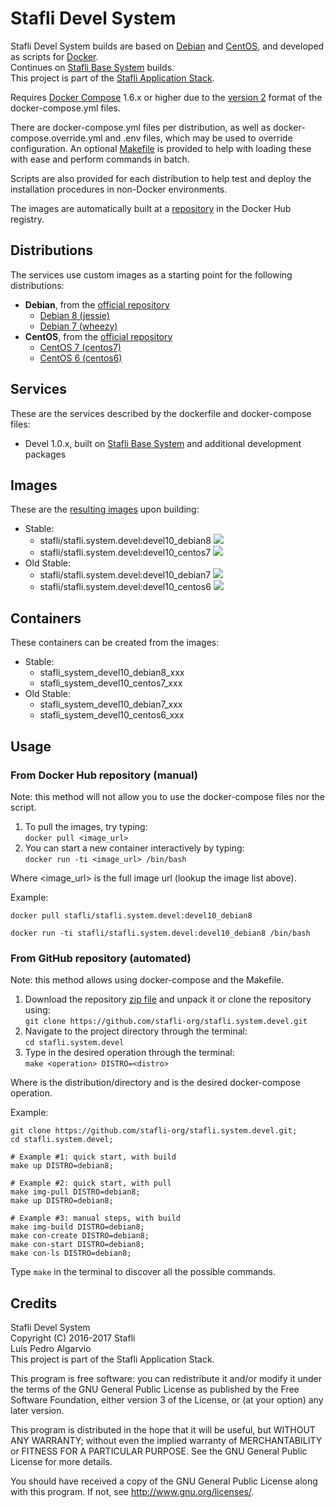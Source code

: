 # Stafli Devel System
Stafli Devel System builds are based on [Debian](https://www.debian.org) and [CentOS](https://www.centos.org), and developed as scripts for [Docker](https://www.docker.com).  
Continues on [Stafli Base System](https://github.com/stafli-org/stafli.system.base) builds.  
This project is part of the [Stafli Application Stack](https://github.com/stafli-org).

Requires [Docker Compose](https://docs.docker.com/compose) 1.6.x or higher due to the [version 2](https://docs.docker.com/compose/compose-file/#versioning) format of the docker-compose.yml files.

There are docker-compose.yml files per distribution, as well as docker-compose.override.yml and .env files, which may be used to override configuration.
An optional [Makefile](../../tree/master/Makefile) is provided to help with loading these with ease and perform commands in batch.

Scripts are also provided for each distribution to help test and deploy the installation procedures in non-Docker environments.

The images are automatically built at a [repository](https://hub.docker.com/r/stafli/stafli.system.devel) in the Docker Hub registry.

## Distributions
The services use custom images as a starting point for the following distributions:
- __Debian__, from the [official repository](https://hub.docker.com/_/debian)
  - [Debian 8 (jessie)](../../tree/master/debian8)
  - [Debian 7 (wheezy)](../../tree/master/debian7)
- __CentOS__, from the [official repository](https://hub.docker.com/_/centos)
  - [CentOS 7 (centos7)](../../tree/master/centos7)
  - [CentOS 6 (centos6)](../../tree/master/centos6)

## Services
These are the services described by the dockerfile and docker-compose files:
- Devel 1.0.x, built on [Stafli Base System](https://github.com/stafli-org/stafli.system.base) and additional development packages

## Images
These are the [resulting images](https://hub.docker.com/r/stafli/stafli.system.devel/tags) upon building:
- Stable:
  - stafli/stafli.system.devel:devel10_debian8   [![](https://images.microbadger.com/badges/image/stafli/stafli.system.devel:devel10_debian8.svg)](https://microbadger.com/images/stafli/stafli.system.devel:devel10_debian8 "Get your own image badge on microbadger.com")
  - stafli/stafli.system.devel:devel10_centos7   [![](https://images.microbadger.com/badges/image/stafli/stafli.system.devel:devel10_centos7.svg)](https://microbadger.com/images/stafli/stafli.system.devel:devel10_centos7 "Get your own image badge on microbadger.com")
- Old Stable:
  - stafli/stafli.system.devel:devel10_debian7   [![](https://images.microbadger.com/badges/image/stafli/stafli.system.devel:devel10_debian7.svg)](https://microbadger.com/images/stafli/stafli.system.devel:devel10_debian7 "Get your own image badge on microbadger.com")
  - stafli/stafli.system.devel:devel10_centos6   [![](https://images.microbadger.com/badges/image/stafli/stafli.system.devel:devel10_centos6.svg)](https://microbadger.com/images/stafli/stafli.system.devel:devel10_centos6 "Get your own image badge on microbadger.com")

## Containers
These containers can be created from the images:
- Stable:
  - stafli_system_devel10_debian8_xxx
  - stafli_system_devel10_centos7_xxx
- Old Stable:
  - stafli_system_devel10_debian7_xxx
  - stafli_system_devel10_centos6_xxx

## Usage

### From Docker Hub repository (manual)

Note: this method will not allow you to use the docker-compose files nor the script.

1. To pull the images, try typing:  
`docker pull <image_url>`
2. You can start a new container interactively by typing:  
`docker run -ti <image_url> /bin/bash`

Where <image_url> is the full image url (lookup the image list above).

Example:
```
docker pull stafli/stafli.system.devel:devel10_debian8

docker run -ti stafli/stafli.system.devel:devel10_debian8 /bin/bash
```

### From GitHub repository (automated)

Note: this method allows using docker-compose and the Makefile.

1. Download the repository [zip file](https://github.com/stafli-org/stafli.system.devel/archive/master.zip) and unpack it or clone the repository using:  
`git clone https://github.com/stafli-org/stafli.system.devel.git`
2. Navigate to the project directory through the terminal:  
`cd stafli.system.devel`
3. Type in the desired operation through the terminal:  
`make <operation> DISTRO=<distro>`

Where <distro> is the distribution/directory and <operation> is the desired docker-compose operation.

Example:
```
git clone https://github.com/stafli-org/stafli.system.devel.git;
cd stafli.system.devel;

# Example #1: quick start, with build
make up DISTRO=debian8;

# Example #2: quick start, with pull
make img-pull DISTRO=debian8;
make up DISTRO=debian8;

# Example #3: manual steps, with build
make img-build DISTRO=debian8;
make con-create DISTRO=debian8;
make con-start DISTRO=debian8;
make con-ls DISTRO=debian8;
```

Type `make` in the terminal to discover all the possible commands.

## Credits
Stafli Devel System  
Copyright (C) 2016-2017 Stafli  
Luís Pedro Algarvio  
This project is part of the Stafli Application Stack.

This program is free software: you can redistribute it and/or modify
it under the terms of the GNU General Public License as published by
the Free Software Foundation, either version 3 of the License, or
(at your option) any later version.

This program is distributed in the hope that it will be useful,
but WITHOUT ANY WARRANTY; without even the implied warranty of
MERCHANTABILITY or FITNESS FOR A PARTICULAR PURPOSE.  See the
GNU General Public License for more details.

You should have received a copy of the GNU General Public License
along with this program.  If not, see <http://www.gnu.org/licenses/>.
